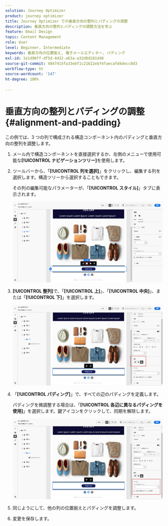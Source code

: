 ```yaml
---
solution: Journey Optimizer
product: journey optimizer
title: Journey Optimizer での垂直方向の整列とパディングの調整
description: 垂直方向の整列とパディングの調整方法を学ぶ
feature: Email Design
topic: Content Management
role: User
level: Beginner, Intermediate
keywords: 垂直方向の位置揃え, 電子メールエディター, パディング
exl-id: 1e1d90ff-df5d-4432-a63a-a32d0d281d48
source-git-commit: 4847415fa33ebf1c21622ebf4faecafd4decc8d3
workflow-type: ht
source-wordcount: '147'
ht-degree: 100%

---
```


# 垂直方向の整列とパディングの調整 {#alignment-and-padding}

この例では、3 つの列で構成される構造コンポーネント内のパディングと垂直方向の整列を調整します。

1. メール内で構造コンポーネントを直接選択するか、左側のメニューで使用可能な&#x200B;**[!UICONTROL ナビゲーションツリー]**&#x200B;を使用します。

1. ツールバーから、「**[!UICONTROL 列を選択]**」をクリックし、編集する列を選択します。構造ツリーから選択することもできます。

   その列の編集可能なパラメーターが、「**[!UICONTROL スタイル]**」タブに表示されます。

   ![](assets/alignment_2.png)

1. **[!UICONTROL 整列]**&#x200B;で、「**[!UICONTROL 上]**」、「**[!UICONTROL 中央]**」、または「**[!UICONTROL 下]**」を選択します。

   ![](assets/alignment_3.png)

1. 「**[!UICONTROL パディング]**」で、すべての辺のパディングを定義します。

   パディングを微調整する場合は、「**[!UICONTROL 各辺に異なるパディングを使用]**」を選択します。鍵アイコンをクリックして、同期を解除します。

   ![](assets/alignment_4.png)

1. 同じようにして、他の列の位置揃えとパディングを調整します。

1. 変更を保存します。
